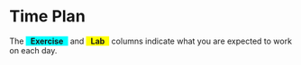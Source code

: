 # Time Plan
The <span style="background-color: aqua; display: inline-block; padding: 0 8px; font-weight: bold;">Exercise</span> and <span style="background-color: yellow; display: inline-block; padding: 0 8px; font-weight: bold;">Lab</span> columns indicate what you are expected to work on each day. 

<TimePlan
	:startDate='new Date(2020, 9, 19)'
	:columns='[
		{key: "t", name: "Lecture", color: "orange"},
		{key: "e", name: "Exercise", color: "aqua"},
		{key: "l", name: "Lab", color: "yellow"},
		{key: "g", name: "Lab session", color: "pink"},
		{key: "i", name: "Important", color: "red"},
	]'
	:rows='[
		// 43
		{e: "Exercise 0"},
		{e: "Exercise 0", t: "Introduction"},
		{e: "Exercise 0", g: "L1"},
		{e: "Exercise 1", g: "L2"},
		{e: "Exercise 1", t: "Tutorial 1"},
		{},
		{},
		// 44
		{l: "Lab 1"},
		{l: "Lab 1", t: "Repetition"},
		{l: "Lab 1"},
		{e: "Exercise 2", g: "L1, L2"},
		{e: "Exercise 2", t: "Tutorial 2"},
		{},
		{},
		// 45
		{l: "Lab 2"},
		{l: "Lab 2", t: "Repetition"},
		{l: "Lab 2", g: "L1"},
		{e: "Exercise 3", g: "L2"},
		{e: "Exercise 3", t: "Tutorial 3"},
		{},
		{},
		// 46
		{l: "Lab 3"},
		{l: "Lab 3", t: "Repetition"},
		{l: "Lab 3"},
		{e: "Exercise 4", g: "L1, L2"},
		{e: "Exercise 4", t: "Tutorial 4"},
		{},
		{},
		// 47
		{l: "Lab 4"},
		{l: "Lab 4", t: "Repetition"},
		{l: "Lab 4", g: "L1"},
		{e: "Exercise 5", g: "L2"},
		{e: "Exercise 5", t: "Tutorial 5"},
		{},
		{},
		// 48
		{l: "Lab 5"},
		{l: "Lab 5", t: "Repetition"},
		{l: "Lab 5"},
		{e: "Exercise 6", g: "L1, L2"},
		{e: "Exercise 6", t: "Tutorial 6"},
		{},
		{},
		// 49
		{l: "Lab 6"},
		{l: "Lab 6"},
		{l: "Lab 6"},
		{l: "Lab 6", g: "L1, L2"},
		{l: "Lab 6", t: "Sample exam"},
		{},
		{},
		// 50
		{},
		{},
		{},
		{},
		{},
		{},
		{},
	]'
/>
